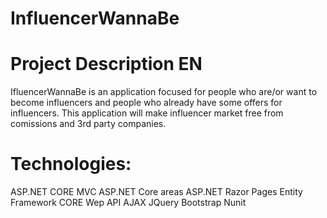 # InfluencerWannaBe

# Project Description EN
IfluencerWannaBe is an application focused for people who are/or want to become influencers and people who already have some offers for influencers. This application will make influencer market free from comissions and 3rd party companies.

# Technologies:
ASP.NET CORE MVC
ASP.NET Core areas
ASP.NET Razor Pages
Entity Framework CORE
Wep API
AJAX
JQuery
Bootstrap
Nunit
